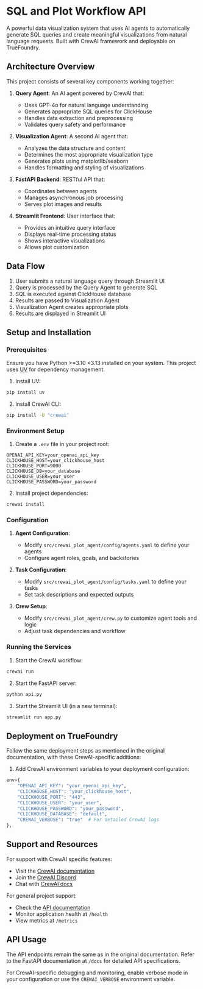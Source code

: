 # SQL and Plot Workflow API

A powerful data visualization system that uses AI agents to automatically generate SQL queries and create meaningful visualizations from natural language requests. Built with CrewAI framework and deployable on TrueFoundry.

## Architecture Overview

This project consists of several key components working together:

1. **Query Agent**: An AI agent powered by CrewAI that:
   - Uses GPT-4o for natural language understanding
   - Generates appropriate SQL queries for ClickHouse
   - Handles data extraction and preprocessing
   - Validates query safety and performance

2. **Visualization Agent**: A second AI agent that:
   - Analyzes the data structure and content
   - Determines the most appropriate visualization type
   - Generates plots using matplotlib/seaborn
   - Handles formatting and styling of visualizations

3. **FastAPI Backend**: RESTful API that:
   - Coordinates between agents
   - Manages asynchronous job processing
   - Serves plot images and results

4. **Streamlit Frontend**: User interface that:
   - Provides an intuitive query interface
   - Displays real-time processing status
   - Shows interactive visualizations
   - Allows plot customization

## Data Flow

1. User submits a natural language query through Streamlit UI
2. Query is processed by the Query Agent to generate SQL
3. SQL is executed against ClickHouse database
4. Results are passed to Visualization Agent
5. Visualization Agent creates appropriate plots
6. Results are displayed in Streamlit UI

## Setup and Installation

### Prerequisites

Ensure you have Python >=3.10 <3.13 installed on your system. This project uses [UV](https://docs.astral.sh/uv/) for dependency management.

1. Install UV:
```bash
pip install uv
```

2. Install CrewAI CLI:
```bash
pip install -U "crewai"
```

### Environment Setup

1. Create a `.env` file in your project root:
```env
OPENAI_API_KEY=your_openai_api_key
CLICKHOUSE_HOST=your_clickhouse_host
CLICKHOUSE_PORT=9000
CLICKHOUSE_DB=your_database
CLICKHOUSE_USER=your_user
CLICKHOUSE_PASSWORD=your_password
```

2. Install project dependencies:
```bash
crewai install
```

### Configuration

1. **Agent Configuration**: 
   - Modify `src/crewai_plot_agent/config/agents.yaml` to define your agents
   - Configure agent roles, goals, and backstories

2. **Task Configuration**:
   - Modify `src/crewai_plot_agent/config/tasks.yaml` to define your tasks
   - Set task descriptions and expected outputs

3. **Crew Setup**:
   - Modify `src/crewai_plot_agent/crew.py` to customize agent tools and logic
   - Adjust task dependencies and workflow

### Running the Services

1. Start the CrewAI workflow:
```bash
crewai run
```

2. Start the FastAPI server:
```bash
python api.py
```

3. Start the Streamlit UI (in a new terminal):
```bash
streamlit run app.py
```

## Deployment on TrueFoundry

Follow the same deployment steps as mentioned in the original documentation, with these CrewAI-specific additions:

1. Add CrewAI environment variables to your deployment configuration:
```python
env={
    "OPENAI_API_KEY": "your_openai_api_key",
    "CLICKHOUSE_HOST": "your_clickhouse_host",
    "CLICKHOUSE_PORT": "443",
    "CLICKHOUSE_USER": "your_user",
    "CLICKHOUSE_PASSWORD": "your_password",
    "CLICKHOUSE_DATABASE": "default",
    "CREWAI_VERBOSE": "true"  # For detailed CrewAI logs
},
```

## Support and Resources

For support with CrewAI specific features:
- Visit the [CrewAI documentation](https://docs.crewai.com)
- Join the [CrewAI Discord](https://discord.com/invite/X4JWnZnxPb)
- Chat with [CrewAI docs](https://chatg.pt/DWjSBZn)

For general project support:
- Check the [API documentation](/docs)
- Monitor application health at `/health`
- View metrics at `/metrics`

## API Usage

The API endpoints remain the same as in the original documentation. Refer to the FastAPI documentation at `/docs` for detailed API specifications.

For CrewAI-specific debugging and monitoring, enable verbose mode in your configuration or use the `CREWAI_VERBOSE` environment variable.
